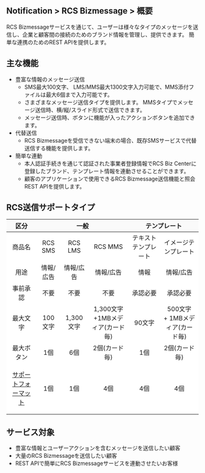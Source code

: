 <style>
    .custom-table thead {
        background-color: #FAFAFA;
    }

    .custom-table tbody tr {
        background-color: white;
    }

    .custom-table td {
        vertical-align: middle;
    }
</style>

## Notification > RCS Bizmessage > 概要

RCS Bizmessageサービスを通じて、ユーザーは様々なタイプのメッセージを送信し、企業と顧客間の接続のためのブランド情報を管理し、提供できます。
簡単な連携のためのREST APIを提供します。

## 主な機能

* 豊富な情報のメッセージ送信
    * SMS最大100文字、 LMS/MMS最大1300文字入力可能で、MMS添付ファイルは最大6個まで入力可能です。    
    * さまざまなメッセージ送信タイプを提供します。 MMSタイプでメッセージ送信時、横/縦/スライド形式で送信できます。
    * メッセージ送信時、ボタンに機能が入ったアクションボタンを追加できます。
* 代替送信
    * RCS Bizmessageを受信できない端末の場合、既存SMSサービスで代替送信する機能を提供します。
* 簡単な連動
    * 本人認証手続きを通じて認証された事業者登録情報でRCS Biz Centerに登録したブランド、テンプレート情報を連動させることができます。
    * 顧客のアプリケーションで使用できるRCS Bizmessage送信機能と照会REST APIを提供します。

## RCS送信サポートタイプ

<table class="custom-table" style="text-align: center">
  <thead>
    <tr>
      <th>区分</th>
      <th colspan="3">一般</th>
      <th colspan="2">テンプレート</th>
    </tr>
  </thead>
  <tbody>
    <tr>
      <td>商品名</td>
      <td>RCS SMS</td>
      <td>RCS LMS</td>
      <td>RCS MMS</td>
      <td>テキストテンプレート</td>
      <td>イメージテンプレート</td>
    </tr>
    <tr>
      <td>用途</td>
      <td>情報/広告</td>
      <td>情報/広告</td>
      <td>情報/広告</td>
      <td>情報</td>
      <td>情報/広告</td>
    </tr>
    <tr>
      <td>事前承認</td>
      <td>不要</td>
      <td>不要</td>
      <td>不要</td>
      <td>承認必要</td>
      <td>承認必要</td>
    </tr>
    <tr>
      <td>最大文字</td>
      <td>100文字</td>
      <td>1,300文字</td>
      <td>1,300文字<br/>+1MBメディア(カード毎)</td>
      <td>90文字</td>
      <td>500文字<br/>+ 1MBメディア(カード毎)</td>
    </tr>
    <tr>
      <td>最大ボタン</td>
      <td>1個</td>
      <td>6個</td>
      <td>2個(カード毎)</td>
      <td>1個</td>
      <td>2個(カード毎)</td>
    </tr>
    <tr>
      <td>

[サポートフォーマット](./service-policy)
</td>
      <td>1個</td>
      <td>1個</td>
      <td>4個</td>
      <td>4個</td>
      <td>4個</td>
    </tr>
  </tbody>
</table>

## サービス対象

* 豊富な情報とユーザーアクションを含むメッセージを送信したい顧客
* 大量のRCS Bizmessageを送信したい顧客
* REST APIで簡単にRCS Bizmessageサービスを連動させたいお客様
